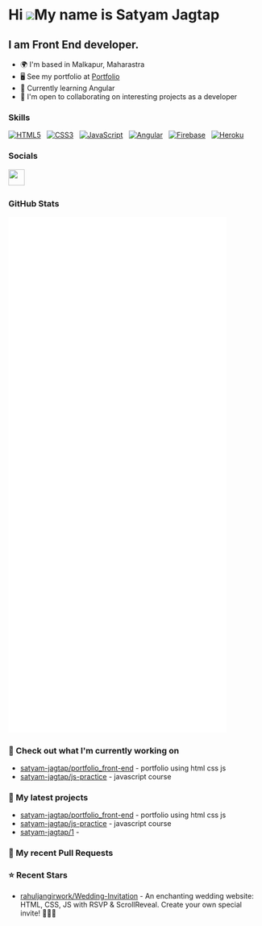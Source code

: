 Hi ![](https://user-images.githubusercontent.com/18350557/176309783-0785949b-9127-417c-8b55-ab5a4333674e.gif)My name is Satyam Jagtap
========================================================================================================================================

I am Front End developer.
--------------------------

*   🌍  I'm based in Malkapur, Maharastra
*   🖥️  See my portfolio at <a target="_blank" rel="noreferrer" href='https://aarjaycreation.com/'>Portfolio</a>
*   🧠  Currently learning Angular
*   🤝  I'm open to collaborating on interesting projects as a developer

### Skills

<p align="left">
<a href="https://developer.mozilla.org/en-US/docs/Glossary/HTML5" target="_blank" rel="noreferrer"><img src="https://raw.githubusercontent.com/danielcranney/readme-generator/main/public/icons/skills/html5-colored.svg" width="36" height="36" alt="HTML5" /></a> &nbsp;
<a href="https://www.w3.org/TR/CSS/#css" target="_blank" rel="noreferrer"><img src="https://raw.githubusercontent.com/danielcranney/readme-generator/main/public/icons/skills/css3-colored.svg" width="36" height="36" alt="CSS3" /></a> &nbsp;
 <a href="https://developer.mozilla.org/en-US/docs/Web/JavaScript" target="_blank" rel="noreferrer"><img src="https://raw.githubusercontent.com/danielcranney/readme-generator/main/public/icons/skills/javascript-colored.svg" width="36" height="36" alt="JavaScript" /></a> &nbsp;
<a href="https://angular.io/" target="_blank" rel="noreferrer"><img src="https://cdn.jsdelivr.net/gh/devicons/devicon/icons/angularjs/angularjs-original.svg" width="36" height="36" alt="Angular" /></a> &nbsp; 
<a href="https://firebase.google.com/community/learn" target="_blank" rel="noreferrer"><img src="https://cdn.jsdelivr.net/gh/devicons/devicon/icons/firebase/firebase-plain.svg" width="36" height="36" alt="Firebase" /></a> 
&nbsp; 
<a href="https://www.heroku.com/training-and-education" target="_blank" rel="noreferrer"><img src="https://cdn.jsdelivr.net/gh/devicons/devicon/icons/heroku/heroku-original.svg" width="36" height="36" alt="Heroku" /></a> 


### Socials

<p align="left"> <a href="https://www.linkedin.com/in/aarjaycreation/" target="_blank" rel="noreferrer"><img src="https://raw.githubusercontent.com/danielcranney/readme-generator/main/public/icons/socials/linkedin.svg" width="32" height="32" /></a> </p>


###

### GitHub Stats

<p align="left"><img src="https://raw.githubusercontent.com/satyam-jagtap/satyam-jagtap/main/github-metrics.svg" /></p>

### 👷 Check out what I'm currently working on

- [satyam-jagtap/portfolio_front-end](https://github.com/satyam-jagtap/portfolio_front-end) - portfolio using html css js
- [satyam-jagtap/js-practice](https://github.com/satyam-jagtap/js-practice) - javascript course
### 🌱 My latest projects

- [satyam-jagtap/portfolio_front-end](https://github.com/satyam-jagtap/portfolio_front-end) - portfolio using html css js
- [satyam-jagtap/js-practice](https://github.com/satyam-jagtap/js-practice) - javascript course
- [satyam-jagtap/1](https://github.com/satyam-jagtap/1) - 
### 🔨 My recent Pull Requests

### ⭐ Recent Stars

- [rahuljangirwork/Wedding-Invitation](https://github.com/rahuljangirwork/Wedding-Invitation) - An enchanting wedding website: HTML, CSS, JS with RSVP &amp; ScrollReveal. Create your own special invite! 💍💐💌


